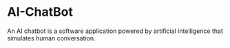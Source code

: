 # AI-ChatBot
An AI chatbot is a software application powered by artificial intelligence that simulates human conversation.
